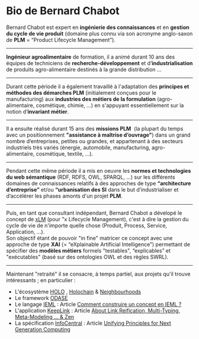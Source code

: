 Bio de Bernard Chabot
==

Bernard Chabot est expert en __ingénierie des connaissances__ et en __gestion du cycle de vie produit__ (domaine plus connu via son acronyme anglo-saxon de __PLM__ = “Product Lifecycle Management”).

------
__Ingénieur agroalimentaire__ de formation, il a animé durant 10 ans des équipes de techniciens de __recherche-développement__ et d’__industrialisation__ de produits agro-alimentaire destinés à la grande distribution …

------
Durant cette période il a également travaillé à l'adaptation des __principes et méthodes des démarches PLM__ (initialement conçues pour le manufacturing) aux __industries des métiers de la formulation__ (agro-alimentaire, cosmétique, chimie, …) en s'appuyant essentiellement sur la notion d’__invariant métier__.

------
Il a ensuite réalisé durant 15 ans des __missions PLM__  (la plupart du temps avec un positionnement __"assistance à maîtrise d’ouvrage"__) dans un grand nombre d’entreprises, petites ou grandes, et appartenant à des secteurs industriels très variés (énergie, automobile, manufacturing, agro-alimentaire, cosmétique, textile, …).

------
Pendant cette même période il a mis en oeuvre les __normes et technologies du web sémantique__ (RDF, RDFS, OWL, SPARQL, …) sur les différents domaines de connaissances relatifs à des approches de type __“architecture d’entreprise”__ et/ou __“urbanisation des SI__ dans le but d’industrialiser et d’accélérer les phases amonts d'un projet __PLM__.

------
Puis, en tant que consultant indépendant, Bernard Chabot a dévelopé le concept de <a href="https://github.com/iPlumb3r/SEAMLESS/blob/master/Analysis/About_xLM_FR.md">xLM</a> (pour "x Lifecycle Management), c'est à dire la gestion du cycle de vie de n'importe quelle chose (Produit, Process, Service, Application, ...).   
Son objectif étant de pouvoir "in fine" matricer ce concept avec une approche de type __XAI__  (= “eXplainable Artificial Intelligence”) permettant de spécifier des __modèles métiers__ formels "testables", “explicables” et "exécutables" (basé sur des ontologies OWL et des règles SWRL). 

------

Maintenant "retraité" il se consacre, à temps partiel, aux projets qu'il trouve intéressants ; en particulier : 
   - L'écosystème <a href="https://holo.host/">HOLO</a> , <a href="https://www.holochain.org/">Holochain</a> & <a href="https://neighbourhoods.network/">Neighbourhoods</a>
   - Le framework <a href="https://www.odase.io/">ODASE</a> 
   - Le langage <a href="https://intlekt.io/">IEML</a> : Article <a href="https://pierrelevyblog.com/tag/ieml/">Comment construire un concept en IEML ?</a>
   - L'application <a href="https://keeplink.com/">KeepLink</a> : Article <a href="https://www.linkedin.com/pulse/link-reification-multi-typing-meta-modeling-zen-bernard-chabot/">About Link Reification, Multi-Typing, Meta-Modeling … & Zen</a>
   - La spécification <a href="https://infocentral.org/">InfoCentral</a> : Article <a href="https://infocentral.org/drafts/PrinciplesDraft.html">Unifying Principles for Next Generation Computing</a>
